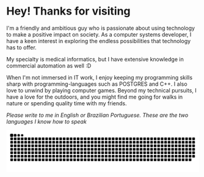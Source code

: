 # Hey! Thanks for visiting 


I'm a friendly and ambitious guy who is passionate about using technology to make a positive impact on society. As a computer systems developer, I have a keen interest in exploring the endless possibilities that technology has to offer.

My specialty is medical informatics, but I have extensive knowledge in commercial automation as well :D

When I'm not immersed in IT work, I enjoy keeping my programming skills sharp with programming-languages such as POSTGRES and C++. I also love to unwind by playing computer games. Beyond my technical pursuits, I have a love for the outdoors, and you might find me going for walks in nature or spending quality time with my friends.


*Please write to me in English or Brazilian Portuguese. These are the two languages ​​I know how to speak*


![Screenshot of a comment on a GitHub issue showing an image, added in the Markdown, of an Octocat smiling and raising a tentacle.](https://github.com/NICKINFORMATICARESERVA/cobra-do-grid/blob/main/cobra%20da%20grade%20de%20contribui%C3%A7%C3%A3o.svg)


